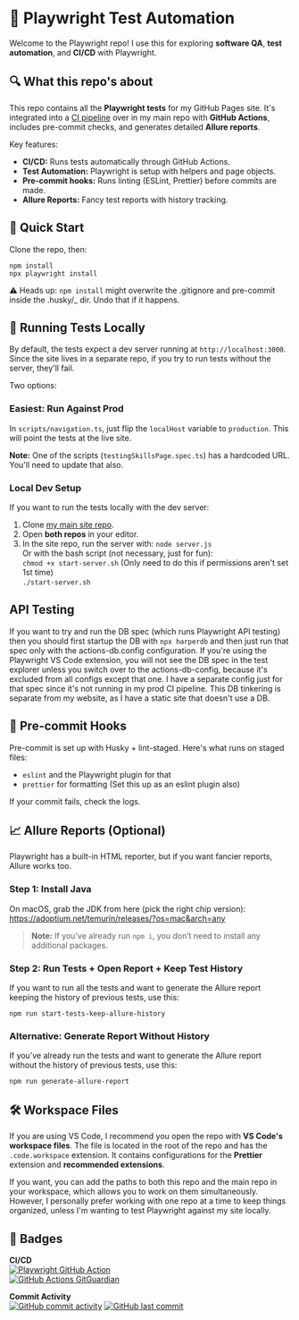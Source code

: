 # 🧪 Playwright Test Automation

Welcome to the Playwright repo! I use this for exploring **software QA**, **test automation**, and **CI/CD** with Playwright.

## 🔍 What this repo's about

This repo contains all the **Playwright tests** for my GitHub Pages site. It's integrated into a [CI pipeline](https://github.com/readytotest/readytotest.github.io/blob/main/.github/workflows/playwright-mysite.yml)
over in my main repo with **GitHub Actions**, includes pre-commit checks, and generates detailed **Allure reports**.

Key features:

- **CI/CD:** Runs tests automatically through GitHub Actions.
- **Test Automation:** Playwright is setup with helpers and page objects.
- **Pre-commit hooks:** Runs linting (ESLint, Prettier) before commits are made.
- **Allure Reports:** Fancy test reports with history tracking.

## 🚀 Quick Start

Clone the repo, then:

```
npm install
npx playwright install
```

⚠️ Heads up: `npm install` might overwrite the .gitignore and pre-commit inside the .husky/\_ dir. Undo that if it happens.

## 🧪 Running Tests Locally

By default, the tests expect a dev server running at `http://localhost:3000`. Since the site lives in a separate repo, if you try to run tests without the server, they'll fail.

Two options:

### Easiest: Run Against Prod

In `scripts/navigation.ts`, just flip the `localHost` variable to `production`. This will point the tests at the live site.

**Note:** One of the scripts (`testingSkillsPage.spec.ts`) has a hardcoded URL. You'll need to update that also.

### Local Dev Setup

If you want to run the tests locally with the dev server:

1. Clone [my main site repo](https://github.com/readytotest/readytotest.github.io).
2. Open **both repos** in your editor.
3. In the site repo, run the server with:
   `node server.js`  
    Or with the bash script (not necessary, just for fun):  
   `chmod +x start-server.sh` (Only need to do this if permissions aren't set 1st time)  
   `./start-server.sh`

## API Testing

If you want to try and run the DB spec (which runs Playwright API testing) then you should first startup the DB with `npx harperdb` and then just run that spec only with the actions-db.config configuration. If you're using the Playwright VS Code extension, you will not see the DB spec in the test explorer unless you switch over to the actions-db-config, because it's excluded from all configs except that one. I have a separate config just for that spec since it's not running in my prod CI pipeline. This DB tinkering is separate from my website, as I have a static site that doesn't use a DB.

## 🧼 Pre-commit Hooks

Pre-commit is set up with Husky + lint-staged. Here's what runs on staged files:

- `eslint` and the Playwright plugin for that
- `prettier` for formatting (Set this up as an eslint plugin also)

If your commit fails, check the logs.

## 📈 Allure Reports (Optional)

Playwright has a built-in HTML reporter, but if you want fancier reports, Allure works too.

### Step 1: Install Java

On macOS, grab the JDK from here (pick the right chip version):  
https://adoptium.net/temurin/releases/?os=mac&arch=any

> **Note:** If you've already run `npm i`, you don’t need to install any additional packages.

### Step 2: Run Tests + Open Report + Keep Test History

If you want to run all the tests and want to generate the Allure report keeping the history of previous tests, use this:

```
npm run start-tests-keep-allure-history

```

### Alternative: Generate Report Without History

If you’ve already run the tests and want to generate the Allure report without the history of previous tests, use this:

```
npm run generate-allure-report
```

## 🛠️ Workspace Files

If you are using VS Code, I recommend you open the repo with **VS Code's workspace files**. The file is located in the root of the repo and has the `.code.workspace` extension. It contains configurations for the **Prettier** extension and **recommended extensions**.

If you want, you can add the paths to both this repo and the main repo in your workspace, which allows you to work on them simultaneously. However, I personally prefer working with one repo at a time to keep things organized, unless I'm wanting to test Playwright against my site locally.

## 🚦 Badges

**CI/CD**  
[![Playwright GitHub Action](https://github.com/readytotest/readytotest.github.io/actions/workflows/playwright-mysite.yml/badge.svg)](https://github.com/readytotest/readytotest.github.io/actions/workflows/playwright-mysite.yml)  
[![GitHub Actions GitGuardian](https://github.com/readytotest/test-playwright/actions/workflows/gitguardian.yml/badge.svg)](https://github.com/readytotest/test-playwright/actions/workflows/gitguardian.yml)

**Commit Activity**  
[![GitHub commit activity](https://img.shields.io/github/commit-activity/t/readytotest/test-playwright?style=social&color=%23FF69B4)](https://github.com/readytotest/test-playwright/commits/main/) [![GitHub last commit](https://img.shields.io/github/last-commit/readytotest/test-playwright?style=social)](https://github.com/readytotest/test-playwright/commits/main/)
